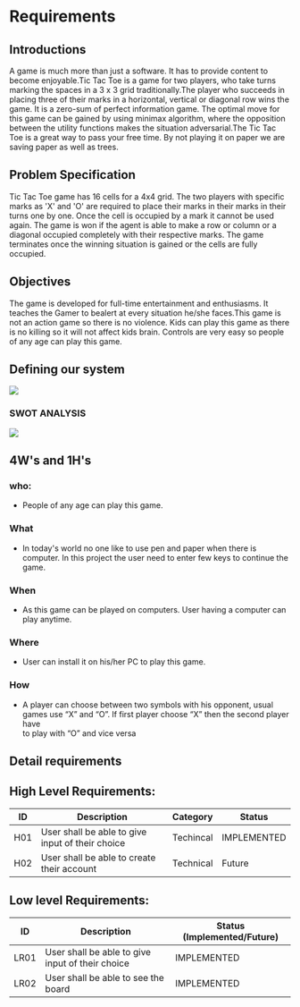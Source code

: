 # Requirements

## Introductions
A game is much more than just a software. It has to provide content to become enjoyable.Tic Tac Toe is a game for two players, 
who take turns marking the spaces in a 3 x 3 grid traditionally.The player who succeeds in placing three of their marks in a horizontal,
vertical or diagonal row wins the game. It is a zero-sum of perfect information game. The optimal move for this game can be gained by
using minimax algorithm, where the opposition between the utility functions makes the situation adversarial.The Tic Tac Toe is a great way to pass your free time. 
By not playing it on paper we are saving paper as well as trees.

## Problem Specification
Tic Tac Toe game has 16 cells for a 4x4 grid. The two players with specific marks as 'X' and 'O' are required to place their marks in 
their marks in their turns one by one. Once the cell is occupied by a mark it cannot be used again. The game is won if the agent is able 
to make a row or column or a diagonal occupied completely with their respective marks. The game terminates once the winning situation
is gained or the cells are fully occupied.

## Objectives
The game is developed for full-time entertainment and enthusiasms. It teaches the Gamer to bealert at every situation he/she faces.This game is not an
action game so there is no violence. Kids can play this game as there is no killing so it will not affect kids brain. Controls are very easy so people of any age 
can play this game.







## Defining our system
![](https://github.com/Anshuman264718/MiniProject/blob/main/Requirements/definesystem.png)





### SWOT ANALYSIS
![](https://github.com/Anshuman264718/MiniProject/blob/main/Requirements/swot.png)





## 4W's and 1H's
 
 ### who:
 * People of any age can play this game.
 
 ### What
 * In today's world no one like to use pen and paper when there is computer. In this project the user need to enter few keys to continue the game.
 
 ### When
 * As this game can be played on computers. User having a computer can play anytime.
 
 ### Where
 * User can install it on his/her PC to play this game.
 
 ### How
 * A player can choose between two symbols with his opponent, usual games use “X” and “O”. If first player choose “X” then the second player have  
   to play with “O” and vice versa
 
 ## Detail requirements
 
 ## High Level Requirements: 
 | ID | Description | Category | Status | 
| ----- | ----- | ------- | ---------|
| H01 | User shall be able to give input of their choice | Techincal | IMPLEMENTED | 
| H02 | User shall be able to create their account | Technical | Future |


##  Low level Requirements:
 
| ID | Description | Status (Implemented/Future) |
| ------ | --------- | ----- |
| LR01 | User shall be able to give input of their choice | IMPLEMENTED  |
| LR02 | User shall be able to see the board | IMPLEMENTED |
 
 
 
 
 
 
 
 
 
 
 
